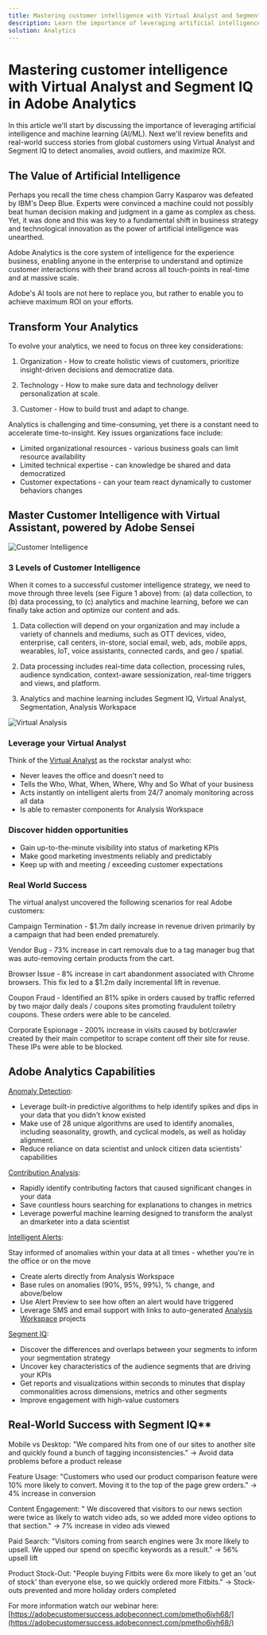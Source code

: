 ```yaml
---
title: Mastering customer intelligence with Virtual Analyst and Segment IQ
description: Learn the importance of leveraging artificial intelligence and machine learning (AI/ML). See the benefits and learn of real-world success stories from global customers using Virtual Analyst and Segment IQ to detect anomalies, avoid outliers, and maximize ROI. 
solution: Analytics
---
```

# Mastering customer intelligence with Virtual Analyst and Segment IQ in Adobe Analytics

In this article we'll start by discussing the importance of leveraging artificial intelligence and machine learning (AI/ML). Next we'll review benefits and real-world success stories from global customers using Virtual Analyst and Segment IQ to detect anomalies, avoid outliers, and maximize ROI.

## The Value of Artificial Intelligence

Perhaps you recall the time chess champion Garry Kasparov was defeated by IBM's Deep Blue. Experts were convinced a machine could not possibly beat human decision making and judgment in a game as complex as chess. Yet, it was done and this was key to a fundamental shift in business strategy and technological innovation as the power of artificial intelligence was unearthed.

Adobe Analytics is the core system of intelligence for the experience business, enabling anyone in the enterprise to understand and optimize customer interactions with their brand across all touch-points in real-time and at massive scale.

Adobe's AI tools are not here to replace you, but rather to enable you to achieve maximum ROI on your efforts.

## Transform Your Analytics

To evolve your analytics, we need to focus on three key considerations:

1. Organization - How to create holistic views of customers, prioritize insight-driven decisions and democratize data.

1. Technology - How to make sure data and technology deliver personalization at scale.

1. Customer - How to build trust and adapt to change.

Analytics is challenging and time-consuming, yet there is a constant need to accelerate time-to-insight. Key issues organizations face include:

* Limited organizational resources - various business goals can limit resource availability
* Limited technical expertise - can knowledge be shared and data democratized
* Customer expectations - can your team react dynamically to customer behaviors changes

## Master Customer Intelligence with Virtual Assistant, powered by Adobe Sensei

![Customer Intelligence](assets/customer-intelligence.png)

### 3 Levels of Customer Intelligence

When it comes to a successful customer intelligence strategy, we need to move through three levels (see Figure 1 above) from: (a) data collection, to (b) data processing, to (c) analytics and machine learning, before we can finally take action and optimize our content and ads.

1. Data collection will depend on your organization and may include a variety of channels and mediums, such as OTT devices, video, enterprise, call centers, in-store, social email, web, ads, mobile apps, wearables, IoT, voice assistants, connected cards, and geo / spatial.

1. Data processing includes real-time data collection, processing rules, audience syndication, context-aware sessionization, real-time triggers and views, and platform.

1. Analytics and machine learning includes Segment IQ, Virtual Analyst, Segmentation, Analysis Workspace

![Virtual Analysis](assets/virtual-analysis.png)

### Leverage your Virtual Analyst

Think of the [Virtual Analyst](https://experienceleague.adobe.com/docs/analytics/analyze/analysis-workspace/virtual-analyst/overview.html?lang=en) as the rockstar analyst who:

* Never leaves the office and doesn't need to
* Tells the Who, What, When, Where, Why and So What of your business
* Acts instantly on intelligent alerts from 24/7 anomaly monitoring across all data
* Is able to remaster components for Analysis Workspace

### Discover hidden opportunities

* Gain up-to-the-minute visibility into status of marketing KPIs
* Make good marketing investments reliably and predictably
* Keep up with and meeting / exceeding customer expectations

### Real World Success

The virtual analyst uncovered the following scenarios for real Adobe customers:

Campaign Termination - $1.7m daily increase in revenue driven primarily by a campaign that had been ended prematurely.

Vendor Bug - 73% increase in cart removals due to a tag manager bug that was auto-removing certain products from the cart.

Browser Issue - 8% increase in cart abandonment associated with Chrome browsers. This fix led to a $1.2m daily incremental lift in revenue.

Coupon Fraud - Identified an 81% spike in orders caused by traffic referred by two major daily deals / coupons sites promoting fraudulent toiletry coupons. These orders were able to be canceled.

Corporate Espionage - 200% increase in visits caused by bot/crawler created by their main competitor to scrape content off their site for reuse. These IPs were able to be blocked.

## Adobe Analytics Capabilities

[Anomaly Detection](https://experienceleague.adobe.com/docs/analytics/analyze/analysis-workspace/virtual-analyst/anomaly-detection/anomaly-detection.html?lang=en):

* Leverage built-in predictive algorithms to help identify spikes and dips in your data that you didn't know existed
* Make use of 28 unique algorithms are used to identify anomalies, including seasonality, growth, and cyclical models, as well as holiday alignment.
* Reduce reliance on data scientist and unlock citizen data scientists' capabilities

[Contribution Analysis](https://experienceleague.adobe.com/docs/analytics/analyze/analysis-workspace/virtual-analyst/contribution-analysis/ca-tokens.html?lang=en):

* Rapidly identify contributing factors that caused significant changes in your data
* Save countless hours searching for explanations to changes in metrics
* Leverage powerful machine learning designed to transform the analyst an dmarketer into a data scientist

[Intelligent Alerts](https://experienceleague.adobe.com/docs/analytics/analyze/analysis-workspace/virtual-analyst/intelligent-alerts/intellligent-alerts.html?lang=en):

Stay informed of anomalies within your data at all times - whether you're in the office or on the move

* Create alerts directly from Analysis Workspace
* Base rules on anomalies (90%, 95%, 99%), % change, and above/below
* Use Alert Preview to see how often an alert would have triggered
* Leverage SMS and email support with links to auto-generated [Analysis Workspace](https://experienceleague.adobe.com/docs/analytics/analyze/analysis-workspace/home.html?lang=en) projects

[Segment IQ](https://experienceleague.adobe.com/docs/analytics/analyze/analysis-workspace/segment-iq.html?lang=en):
  
* Discover the differences and overlaps between your segments to inform your segmentation strategy
* Uncover key characteristics of the audience segments that are driving your KPIs
* Get reports and visualizations within seconds to minutes that display commonalities across dimensions, metrics and other segments
* Improve engagement with high-value customers

## Real-World Success with Segment IQ**

Mobile vs Desktop: &quot;We compared hits from one of our sites to another site and quickly found a bunch of tagging inconsistencies.&quot; → Avoid data problems before a product release

Feature Usage: &quot;Customers who used our product comparison feature were 10% more likely to convert. Moving it to the top of the page grew orders.&quot; → 4% increase in conversion

Content Engagement: &quot; We discovered that visitors to our news section were twice as likely to watch video ads, so we added more video options to that section.&quot; → 7% increase in video ads viewed

Paid Search: &quot;Visitors coming from search engines were 3x more likely to upsell. We upped our spend on specific keywords as a result.&quot; → 56% upsell lift

Product Stock-Out: &quot;People buying Fitbits were 6x more likely to get an 'out of stock' than everyone else, so we quickly ordered more Fitbits.&quot; → Stock-outs prevented and more holiday orders completed

For more information watch our webinar here: [https://adobecustomersuccess.adobeconnect.com/pmetho6ivh68/](https://adobecustomersuccess.adobeconnect.com/pmetho6ivh68/)